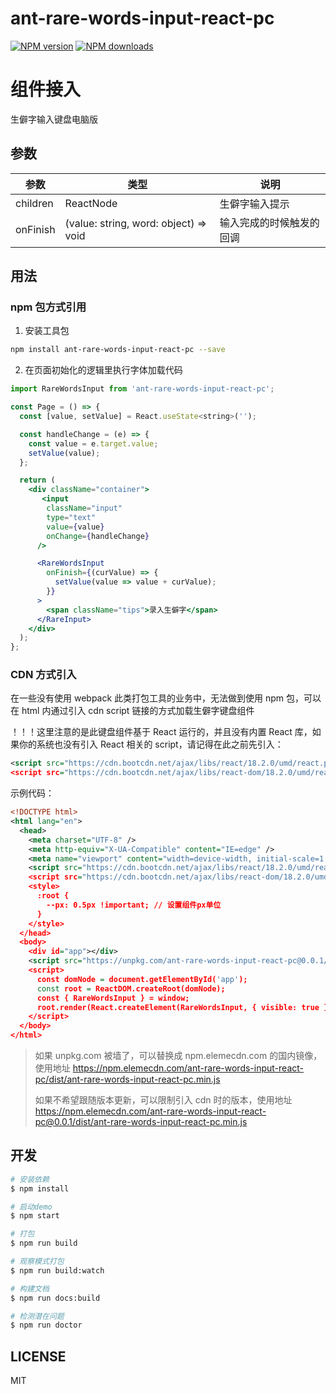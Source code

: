 # ant-rare-words-input-react-pc

[![NPM version](https://img.shields.io/npm/v/ant-rare-words-input-react-pc.svg?style=flat)](https://npmjs.org/package/ant-rare-words-input-react-pc)
[![NPM downloads](http://img.shields.io/npm/dm/ant-rare-words-input-react-pc.svg?style=flat)](https://npmjs.org/package/ant-rare-words-input-react-pc)

# 组件接入

生僻字输入键盘电脑版

## 参数

| 参数     | 类型                                  | 说明                     |
| -------- | ------------------------------------- | ------------------------ |
| children | ReactNode                             | 生僻字输入提示           |
| onFinish | (value: string, word: object) => void | 输入完成的时候触发的回调 |

## 用法

### npm 包方式引用

1. 安装工具包

```bash
npm install ant-rare-words-input-react-pc --save
```

2. 在页面初始化的逻辑里执行字体加载代码

```jsx
import RareWordsInput from 'ant-rare-words-input-react-pc';

const Page = () => {
  const [value, setValue] = React.useState<string>('');

  const handleChange = (e) => {
    const value = e.target.value;
    setValue(value);
  };

  return (
    <div className="container">
       <input
        className="input"
        type="text"
        value={value}
        onChange={handleChange}
      />

      <RareWordsInput
        onFinish={(curValue) => {
          setValue(value => value + curValue);
        }}
      >
        <span className="tips">录入生僻字</span>
      </RareInput>
    </div>
  );
};

```

### CDN 方式引入

在一些没有使用 webpack 此类打包工具的业务中，无法做到使用 npm 包，可以在 html 内通过引入 cdn script 链接的方式加载生僻字键盘组件

！！！这里注意的是此键盘组件基于 React 运行的，并且没有内置 React 库，如果你的系统也没有引入 React 相关的 script，请记得在此之前先引入：

```xml
<script src="https://cdn.bootcdn.net/ajax/libs/react/18.2.0/umd/react.production.min.js" crossorigin></script>
<script src="https://cdn.bootcdn.net/ajax/libs/react-dom/18.2.0/umd/react-dom.production.min.js" crossorigin></script>
```

示例代码：

```xml
<!DOCTYPE html>
<html lang="en">
  <head>
    <meta charset="UTF-8" />
    <meta http-equiv="X-UA-Compatible" content="IE=edge" />
    <meta name="viewport" content="width=device-width, initial-scale=1.0" />
    <script src="https://cdn.bootcdn.net/ajax/libs/react/18.2.0/umd/react.production.min.js" crossorigin></script>
    <script src="https://cdn.bootcdn.net/ajax/libs/react-dom/18.2.0/umd/react-dom.production.min.js" crossorigin></script>
    <style>
      :root {
        --px: 0.5px !important; // 设置组件px单位
      }
    </style>
  </head>
  <body>
    <div id="app"></div>
    <script src="https://unpkg.com/ant-rare-words-input-react-pc@0.0.1/dist/ant-rare-words-input-react-pc.min.js" crossorigin></script>
    <script>
      const domNode = document.getElementById('app');
      const root = ReactDOM.createRoot(domNode);
      const { RareWordsInput } = window;
      root.render(React.createElement(RareWordsInput, { visible: true }));
    </script>
  </body>
</html>
```

> 如果 unpkg.com 被墙了，可以替换成 npm.elemecdn.com 的国内镜像，使用地址 https://npm.elemecdn.com/ant-rare-words-input-react-pc/dist/ant-rare-words-input-react-pc.min.js
>
> 如果不希望跟随版本更新，可以限制引入 cdn 时的版本，使用地址 https://npm.elemecdn.com/ant-rare-words-input-react-pc@0.0.1/dist/ant-rare-words-input-react-pc.min.js

## 开发

```bash
# 安装依赖
$ npm install

# 启动demo
$ npm start

# 打包
$ npm run build

# 观察模式打包
$ npm run build:watch

# 构建文档
$ npm run docs:build

# 检测潜在问题
$ npm run doctor
```

## LICENSE

MIT
